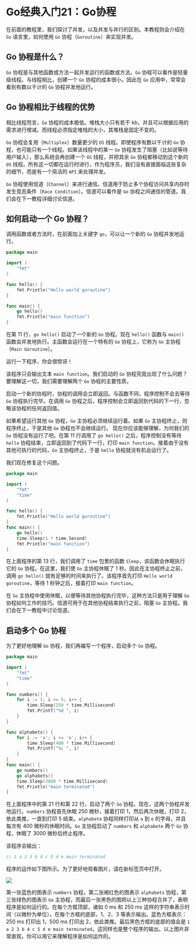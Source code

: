 # Go经典入门21：Go协程

在前面的教程里，我们探讨了并发，以及并发与并行的区别。本教程则会介绍在 `Go` 语言里，如何使用 `Go` 协程（`Goroutine`）来实现并发。

## Go 协程是什么？

`Go` 协程是与其他函数或方法一起并发运行的函数或方法。`Go` 协程可以看作是轻量级线程。与线程相比，创建一个 `Go` 协程的成本很小。因此在 `Go` 应用中，常常会看到有数以千计的 `Go` 协程并发地运行。

## Go 协程相比于线程的优势

相比线程而言，`Go` 协程的成本极低。堆栈大小只有若干 kb，并且可以根据应用的需求进行增减。而线程必须指定堆栈的大小，其堆栈是固定不变的。

`Go` 协程会复用（`Multiplex`）数量更少的 `OS` 线程。即使程序有数以千计的 `Go` 协程，也可能只有一个线程。如果该线程中的某一 `Go` 协程发生了阻塞（比如说等待用户输入），那么系统会再创建一个 `OS` 线程，并把其余 `Go` 协程都移动到这个新的 `OS` 线程。所有这一切都在运行时进行，作为程序员，我们没有直接面临这些复杂的细节，而是有一个简洁的 `API` 来处理并发。

`Go` 协程使用信道（`Channel`）来进行通信。信道用于防止多个协程访问共享内存时发生竞态条件（`Race Condition`）。信道可以看作是 `Go` 协程之间通信的管道。我们会在下一教程详细讨论信道。

## 如何启动一个 Go 协程？

调用函数或者方法时，在前面加上关键字 `go`，可以让一个新的 `Go` 协程并发地运行。

```go
package main

import (
    "fmt"
)

func hello() {
    fmt.Println("Hello world goroutine")
}

func main() {
    go hello()
    fmt.Println("main function")
}
```

在第 11 行，`go hello()` 启动了一个新的 `Go` 协程。现在 `hello()` 函数与 `main()` 函数会并发地执行。主函数会运行在一个特有的 `Go` 协程上，它称为 `Go` 主协程（`Main Goroutine`）。

运行一下程序，你会很惊讶！

该程序只会输出文本 `main function`。我们启动的 `Go` 协程究竟出现了什么问题？要理解这一切，我们需要理解两个 `Go` 协程的主要性质。

启动一个新的协程时，协程的调用会立即返回。与函数不同，程序控制不会去等待 `Go` 协程执行完毕。在调用 `Go` 协程之后，程序控制会立即返回到代码的下一行，忽略该协程的任何返回值。

如果希望运行其他 `Go` 协程，`Go` 主协程必须继续运行着。如果 `Go` 主协程终止，则程序终止，于是其他 `Go` 协程也不会继续运行。
现在你应该能够理解，为何我们的 `Go` 协程没有运行了吧。在第 11 行调用了 `go hello()` 之后，程序控制没有等待 `hello` 协程结束，立即返回到了代码下一行，打印 `main function`。接着由于没有其他可执行的代码，`Go` 主协程终止，于是 `hello` 协程就没有机会运行了。

我们现在修复这个问题。

```go
package main

import (
    "fmt"
    "time"
)

func hello() {
    fmt.Println("Hello world goroutine")
}
func main() {
    go hello()
    time.Sleep(1 * time.Second)
    fmt.Println("main function")
}
```

在上面程序的第 13 行，我们调用了 `time` 包里的函数 `Sleep`，该函数会休眠执行它的 `Go` 协程。在这里，我们使 `Go` 主协程休眠了 1 秒。因此在主协程终止之前，调用 `go hello()` 就有足够的时间来执行了。该程序首先打印 `Hello world goroutine`，等待 1 秒钟之后，接着打印 `main function`。

在 `Go` 主协程中使用休眠，以便等待其他协程执行完毕，这种方法只是用于理解 `Go` 协程如何工作的技巧。信道可用于在其他协程结束执行之前，阻塞 `Go` 主协程。我们会在下一教程中讨论信道。

## 启动多个 Go 协程

为了更好地理解 `Go` 协程，我们再编写一个程序，启动多个 `Go` 协程。

```go
package main

import (
    "fmt"
    "time"
)

func numbers() {
    for i := 1; i <= 5; i++ {
        time.Sleep(250 * time.Millisecond)
        fmt.Printf("%d ", i)
    }
}

func alphabets() {
    for i := 'a'; i <= 'e'; i++ {
        time.Sleep(400 * time.Millisecond)
        fmt.Printf("%c ", i)
    }
}
func main() {
    go numbers()
    go alphabets()
    time.Sleep(3000 * time.Millisecond)
    fmt.Println("main terminated")
}
```

在上面程序中的第 21 行和第 22 行，启动了两个 `Go` 协程。现在，这两个协程并发地运行。`numbers` 协程首先休眠 250 微秒，接着打印 1，然后再次休眠，打印 2，依此类推，一直到打印 5 结束。`alphabete` 协程同样打印从 `a` 到 `e` 的字母，并且每次有 400 微秒的休眠时间。`Go` 主协程启动了 `numbers` 和 `alphabete` 两个 `Go` 协程，休眠了 3000 微秒后终止程序。

该程序会输出：

```go
// 1 a 2 3 b 4 c 5 d e main terminated
```

程序的运作如下图所示。为了更好地观看图片，请在新标签页中打开。

![](../images/AB62537BAB7B40529A86210DC94FB15B.png)

第一张蓝色的图表示 `numbers` 协程，第二张褐红色的图表示 `alphabets` 协程，第三张绿色的图表示 `Go` 主协程，而最后一张黑色的图把以上三种协程合并了，表明程序是如何运行的。在每个方框顶部，诸如 0 ms 和 250 ms 这样的字符串表示时间（以微秒为单位）。在每个方框的底部，1、2、3 等表示输出。蓝色方框表示：250 ms 打印出 1，500 ms 打印出 2，依此类推。最后黑色方框的底部的值会是 `1 a 2 3 b 4 c 5 d e main terminated`，这同样也是整个程序的输出。以上图片非常直观，你可以用它来理解程序是如何运作的。